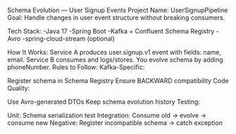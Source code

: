 Schema Evolution — User Signup Events
Project Name: UserSignupPipeline
Goal:
Handle changes in user event structure without breaking consumers.

Tech Stack:
-Java 17
-Spring Boot
-Kafka + Confluent Schema Registry
-Avro
-spring-cloud-stream (optional)

How It Works:
Service A produces user.signup.v1 event with fields: name, email.
Service B consumes and logs/stores.
You evolve schema by adding phoneNumber.
Rules to Follow:
Kafka-Specific:

Register schema in Schema Registry
Ensure BACKWARD compatibility
Code Quality:

Use Avro-generated DTOs
Keep schema evolution history
Testing:

Unit: Schema serialization test
Integration: Consume old → evolve → consume new
Negative: Register incompatible schema → catch exception
